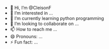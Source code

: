 - 👋 Hi, I’m @CleisonF
- 👀 I’m interested in ...
- 🌱 I’m currently learning python programming
- 💞️ I’m looking to collaborate on ...
- 📫 How to reach me ...
- 😄 Pronouns: ...
- ⚡ Fun fact: ...

<!---
CleisonF/CleisonF is a ✨ special ✨ repository because its `README.md` (this file) appears on your GitHub profile.
You can click the Preview link to take a look at your changes.
--->
